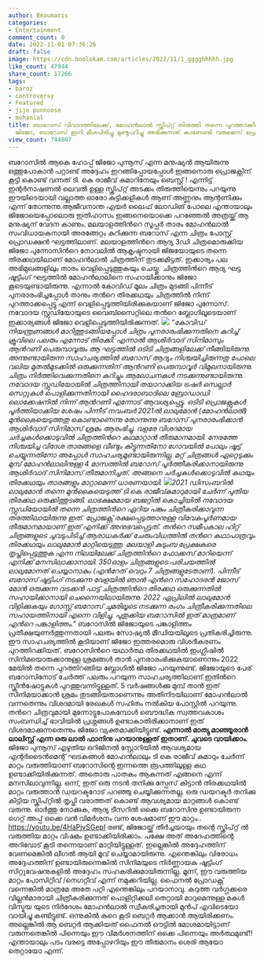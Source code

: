 ```yaml
---
author: Beaumaris
categories:
- Entertainment
comment_count: 0
date: 2022-11-01 07:36:26
draft: false
image: https://cdn.boolokam.com/articles/2022/11/1_gggghhhhh.jpg
like_count: 47944
share_count: 17266
tags:
- baroz
- controversy
- Featured
- jijo punnoose
- mohanlal
title: ബാറോസ് വിവാദത്തിലേക്ക്, മോഹൻലാൽ സ്ക്രിപ്റ്റ് തിരുത്തി തന്നെ പുറത്താക്കിയെന്ന്
  ജിജോ, ബാറോസ് ഇനി മീശപിരിച്ചു മുണ്ടുപറിച്ചു അടിക്കുന്നത് കാണേണ്ടി വരുമെന്ന് പ്രേക്ഷകർ
view_count: 744807
---
```


ബറോസിൽ ആകെ ഹോപ്പ് ജിജോ പുന്നൂസ് എന്ന മനുഷ്യൻ ആയിരുന്നു ഒത്തുപോകാൻ പറ്റാണ്ട് അദ്ദേഹം ഇറങ്ങിപ്പോയപ്പോൾ ഇങ്ങനൊരു പ്രൊജക്റ്റിന് കൂട്ടി കൊണ്ട് വന്നത് ടി. കെ രാജീവ് കുമാറിനേയും ബെസ്റ്റ് ! എന്നിട്ട് ഇന്റർനാഷണൽ ലെവൽ ഉള്ള സ്ക്രിപ്റ്റ് അടക്കം തിരുത്തിയെന്നും പറയുന്നു ഈയിടെയായി വല്ലാത്ത ഓരോ കുട്ടിക്കളികൾ ആണ് അണ്ണനും ആന്റണിക്കും എന്ന് തോന്നുന്നു.ആജീവനാന്ത എയർ ലൈഫ് ലോഡിങ് പോലെ എന്തായാലും ജിജോയെപ്പോലൊരു ഇതിഹാസം ഇങ്ങനെയൊക്കെ പറഞ്ഞേൽ അത്രയ്ക്ക് ആ മനുഷ്യന് വേദന കാണും. മലയാളത്തിന്‍റെ സൂപ്പര്‍ താരം മോഹന്‍ലാല്‍ സംവിധായകനായി അരങ്ങേറ്റം കുറിക്കുന്ന ബറോസ് എന്ന ചിത്രം പോസ്റ്റ് പ്രൊഡക്ഷന്‍ ഘട്ടത്തിലാണ്. മലയാളത്തിന്‍റെ ആദ്യ 3ഡി ചിത്രമൊരുക്കിയ ജിജോ പുന്നോസിന്‍റെ നോവലില്‍ ആകൃഷ്ടനായി ജിജയോയുടെ തന്നെ തിരക്കഥയിലാണ് മോഹന്‍ലാല്‍ ചിത്രത്തിന് തുടക്കമിട്ടത്. ഇക്കാര്യം പല അഭിമുഖങ്ങളിലും താരം വെളിപ്പെടുത്തുകയും ചെയ്തു. ചിത്രത്തിന്‍റെ ആദ്യ ഘട്ട ഷൂട്ടിംഗ് ഘട്ടത്തില്‍ മോഹന്‍ലാലിനെ സഹായിക്കാനും ജിജോ കൂടെയുണ്ടായിരുന്നു. എന്നാല്‍ കോവിഡ് മൂലം ചിത്രം മുടങ്ങി പിന്നീട് പുനരാരംഭിച്ചപ്പോള്‍ താനും തന്‍റെ തിരക്കഥയും ചിത്രത്തില്‍ നിന്ന് പുറത്താക്കപ്പെട്ടു എന്ന് വെളിപ്പെടുത്തിയിരിക്കുകയാണ് ജിജോ പുന്നോസ്. നവോദയ സ്റ്റുഡിയോയുടെ വൈബ്സൈറ്റിലെ തന്‍റെ ബ്ലോഗിലൂടെയാണ് ഇക്കാര്യങ്ങള്‍ ജിജോ വെളിപ്പെടുത്തിയിരിക്കുന്നത്. _![](https://cdn.boolokam.com/articles/2022/11/1_gggghhhhh.jpg) “കോവിഡ് നിയന്ത്രണങ്ങള്‍ മാറിത്തുടങ്ങിയപ്പോള്‍ ചിത്രം പുനരാരംഭിക്കുന്നതിനെ കുറിച്ച് ക്രൂവിലെ പലരും എന്നോട് തിരക്കി. എന്നാല്‍ ആശിര്‍വാദ് സിനിമാസും ആന്‍റണി പെരുമ്പാവൂരും ആ ഘട്ടത്തില്‍ ഒടിടി ചിത്രങ്ങളിലേക്ക് നീങ്ങിയിരുന്നു. അന്നുണ്ടായിരുന്ന സാഹചര്യത്തില്‍ ബറോസ് ആദ്യം നിശ്ചയിച്ചിരുന്നതു പോലെ വലിയ മുതല്‍മുടക്കില്‍ ഒരുക്കുന്നതിന് ആന്‍റണി പെരുമ്പാവൂര്‍ വിമുഖനായിരുന്നു. ചിത്രം നിര്‍ത്തിവെക്കുന്നതിനെ കുറിച്ചും ആലോചനകള്‍ നടക്കുന്നുണ്ടായിരുന്നു. നവോദയ സ്റ്റുഡിയോയില്‍ ചിത്രത്തിനായി തയാറാക്കിയ ട്രഷര്‍ സെല്ലാര്‍ സെറ്റുകള്‍ പൊളിക്കുന്നതിനായി ഹൈദരാബാദിലെ ബ്രോഡാഡി ലൊക്കേഷനില്‍ നിന്ന് ആന്‍റണി എന്നോട് ആവശ്യപ്പെട്ടു._ _ഒടിടി പ്രൊജക്റ്റുകള്‍ പൂര്‍ത്തിയാക്കിയ ശേഷം പിന്നീട് നവംബര്‍ 2021ല്‍ ലാലുമോന്‍ (മോഹന്‍ലാല്‍) മുന്‍കൈയെടുത്തതു കൊണ്ടാണെന്നു തോന്നുന്നു ബറോസ് പുനരാരംഭിക്കാന്‍ ആശിര്‍വാദ് സിനിമാസ് ശ്രമം ആരംഭിച്ചു. വളരേ വിശദമായ ചര്‍ച്ചകള്‍ക്കൊടുവില്‍ ചിത്രത്തിന്‍റെ കഥമാറ്റാന്‍ തീരുമാനമായി. നേരത്തേ നിശ്ചയിച്ച വിദേശ താരങ്ങളെ വീണ്ടും കിട്ടുന്നതിനോ ഗോവയില്‍ പോലും ഷൂട്ട് ചെയ്യുന്നതിനോ അപ്പോള്‍ സാഹചര്യമുണ്ടായിരുന്നില്ല. മറ്റ് ചിത്രങ്ങള്‍ ഏറ്റെടുക്കും മുമ്പ് മോഹന്‍ലാലിനുള്ള 4 മാസത്തില്‍ ബറോസ് പൂര്‍ത്തീകരിക്കാനായിരുന്നു ആശിര്‍വാദ് സിനിമാസ് തീരുമാനിച്ചത്. അങ്ങനെ ചര്‍ച്ചകള്‍ക്കൊടുവില്‍ കഥയും തിരക്കഥയും താരങ്ങളും മാറ്റാമെന്ന് ധാരണയായി._ _![](https://cdn.boolokam.com/articles/2022/11/1.jpg)2021 ഡിസംബറില്‍ ലാലുമോന്‍ തന്നെ മുന്‍കൈയെടുത്ത് ടി.കെ രാജീവ്കുമാറുമായി ചേര്‍ന്ന് പുതിയ തിരക്കഥ ഒരുക്കിത്തുടങ്ങി. ലാഭക്ഷമമായ ബജറ്റില്‍ കൊച്ചിയില്‍ നവോദയ സ്റ്റുഡിയോയില്‍ തന്നെ ചിത്രത്തിന്‍റെ ഏറിയ പങ്കും ചിത്രീകരിക്കാവുന്ന തരത്തിലായിരുന്നു ഇത്. പ്രോജക്റ്റ് രക്ഷപ്പെടുത്താനുള്ള വിവേകപൂര്‍ണമായ തീരുമാനമായാണ് ഇത് എനിക്ക് അനുഭവപ്പെട്ടത്. തന്‍റെ സമീപകാല ഹിറ്റ് ചിത്രങ്ങളുടെ ചുവടുപിടിച്ച് ആരാധകര്‍ക്ക് ചേരുംവിധത്തില്‍ തന്‍റെ കഥാപാത്രവും തിരക്കഥയും ലാലുമോന്‍ മാറ്റിയെടുത്തു. മലയാളി കുടുംബ പ്രേക്ഷകരെ തൃപ്തിപ്പെടുത്തുക എന്ന നിലയിലേക്ക് ചിത്രത്തിന്‍റെ ഫോക്കസ് മാറിയെന്ന് എനിക്ക് മനസിലാക്കാനായി. 350ഓളം ചിത്രങ്ങളുടെ പരിചയത്തില്‍ ലാലുമോനത് ചെയ്യാനാകും (എന്‍റേത് വെറും 7 ചിത്രങ്ങളുടേതാണ്)._ _പിന്നീട് ബറോസ് ഷൂട്ടിംഗ് നടക്കുന്ന വേളയില്‍ ഞാന്‍ എന്‍റെ സഹോദരന്‍ ജോസ് മോന്‍ ഒരുക്കുന്ന വടക്കന്‍ പാട്ട് ചിത്രത്തിന്‍റെ തിരക്കഥ ഒരുക്കുന്നതില്‍ സഹായിക്കാനായി ചെന്നൈയിലായിരുന്നു. 2022 ഏപ്രിലില്‍ ലാലുമോന്‍ വിളിക്കുകയും ഗോസ്റ്റ് ബറോസ് ചുമരിലൂടെ നടക്കുന്ന രംഗം ചിത്രീകരിക്കുന്നതിലെ സഹായത്തിനായി എന്നെ വിളിച്ചു. പുതുക്കിയ ബറോസില്‍ ഇത് മാത്രമാണ് എന്‍റെ പങ്കാളിത്തം.”_ ബറോസില്‍ ജിജോയുടെ പങ്കാളിത്തം പ്രതീക്ഷയുണര്‍ത്തുന്നതായി പലരും സോഷ്യല്‍ മീഡിയയിലൂടെ പ്രതികരിച്ചിരുന്നു. ഈ സാഹചര്യത്തില്‍ കൂടിയാണ് ജിജോ ഇത്തരമൊരു വിശദീകരണം പുറത്തിറക്കിയത്. ബറോസിന്‍റെ യഥാര്‍ത്ഥ തിരക്കഥയില്‍ ഇംഗ്ലീഷില്‍ സിനിമയൊരുക്കാനുള്ള ശ്രമങ്ങള്‍ താന്‍ പുനരാരംഭിക്കുകയാണെന്നും 2022 മേയില്‍ തന്നെ പുറത്തിറങ്ങിയ ബ്ലോഗില്‍ ജിജോ പറയുന്നുണ്ട്. ജിജോയുടെ പേര് ബറോസിനോട് ചേര്‍ത്ത് പലരും പറയുന്ന സാഹചര്യത്തിലാണ് ഇതിന്‍റെ സ്ക്രീന്‍ഷോട്ടുകള്‍ പുറത്തുവന്നിട്ടുള്ളത്. 5 വര്‍ഷങ്ങള്‍ക്കു മുമ്പ് താന്‍ ഇത് സിനിമയാക്കാന്‍ ശ്രമം തുടങ്ങിയതാണെന്നും അതിനിടയിലാണ് മോഹന്‍ലാല്‍ വന്നതെന്നും വിശദമായി രേഖകള്‍ സഹിതം നല്‍കിയ പോസ്റ്റില്‍ പറയുന്നു. തന്‍റെ ചിത്രവുമായി മുന്നോട്ടുപോകുമ്പോള്‍ ബൌദ്ധിക സ്വത്തവകാശം സംബന്ധിച്ച് ഭാവിയില്‍ പ്രശ്നങ്ങള്‍ ഉണ്ടാകാതിരിക്കാനാണ് ഇത് വിശദമാക്കുന്നതെന്നും ജിജോ വ്യക്തമാക്കിയിട്ടുണ്ട്. **എന്നാൽ മാത്യു മാഞ്ഞൂരാൻ ലാലിസ്റ്റ് എന്ന ഒരു ലാൽ ഫാനിനു പറയാനുള്ളത് ഇതാണ്. ചുവടെ വായിക്കാം.** ജിജോ പുന്നൂസ് എഴുതിയ ഒറിജിനൽ സ്റ്റോറിയിൽ ആവശ്യമായ എന്റർടൈൻമെന്റ് ഘടകങ്ങൾ മോഹൻലാലും ടി കെ രാജീവ് കുമാറും ചേർന്ന് മാറ്റം വരുത്തിയാണ് ബറോസിന്റെ ഇന്നത്തെ രൂപത്തിലുള്ള കഥ ഉണ്ടാക്കിയിരിക്കുന്നത്. അതൊരു പാതകം ആകുന്നത് എങ്ങനെ എന്ന് മനസിലാവുന്നില്ല. ഒന്ന്, ഇത് ഒരു നടൻ തനിക്കു സ്പേസ് കിട്ടാൻ തിരക്കഥയിൽ മാറ്റം വരുത്താൻ ഡയറക്ടറോട് പറഞ്ഞു ചെയ്യിക്കുന്നതല്ല. ഒരു ഡയറക്ടർ തനിക്കു കിട്ടിയ സ്ക്രിപ്റ്റിൽ തൃപ്തി വരാത്തത് കൊണ്ട് ആവശ്യമായ മാറ്റങ്ങൾ കൊണ്ട് വരുന്നു. ഓർത്തു നോക്കുക, ആദ്യ ടീസറിൽ ഒക്കെ ബറോസിനു ഉണ്ടായിരുന്ന ഗെറ്റ് അപ്പ്‌ ഒക്കെ വൻ വിമർശനം വന്ന ശേഷമാണ് ഈ മാറ്റം.. https://youtu.be/4HaPjvSGepI രണ്ട്, ജിജോയ്ക്ക് തീർച്ചയായും തന്റെ സ്ക്രിപ്റ്റ് ൽ വരുത്തിയ മാറ്റം വിഷമം ഉണ്ടാക്കിയിരിക്കാം. പക്ഷേ അത് അദേഹത്തിന്റെ അറിവോട് കൂടി തന്നെയാണ് മാറ്റിയിട്ടുള്ളത്. ഇല്ലെങ്കിൽ അദ്ദേഹത്തിന് വേണമെങ്കിൽ ലീഗൽ ആയി മൂവ് ചെയ്യാമായിരുന്നു. എന്തെങ്കിലും വിരോധം അദ്ദേഹത്തിന് ഉണ്ടായിരുന്നെങ്കിൽ സിനിമയുടെ നിർണ്ണായക ഷൂട്ടിംഗ് സിറ്റുവേഷനുകളിൽ അദ്ദേഹം സഹകരിക്കുമായിരുന്നില്ല. മൂന്ന്, ഈ വരുത്തിയ മാറ്റം പോസിറ്റീവ് /നെഗറ്റീവ് എന്ന് നമുക്കറിയില്ല. ഫൈനൽ പ്രോഡക്റ്റ് വന്നെങ്കിൽ മാത്രമേ അതേ പറ്റി എന്തെങ്കിലും പറയാനാവു. കറുത്ത വർഗ്ഗക്കരെ വില്ലൻമാരായി ചിത്രീകരിക്കുന്നത് പൊളിറ്റിക്കലി തെറ്റായി മാറുമെന്നുള്ള മകൾ വിസ്മയ യുടെ നിർദേശം മോഹൻലാൽ സ്വീകരിച്ചതായി മുൻപ് എവിടെയോ വായിച്ചു കണ്ടിട്ടുണ്ട്. ഒന്നുകിൽ കുറെ കൂടി ബെറ്റർ ആക്കാൻ ആയിരിക്കണം. അല്ലെങ്കിൽ ആ ബെറ്റർ ആക്കിയത് ഫൈനൽ ഔട്ടിൽ മോശമായിട്ടാണ് വരുന്നതെങ്കിൽ പിന്നെയും ഈ വിമർശനത്തിന് ഒക്കെ പിന്നെയും അർത്ഥമുണ്ട്!! എന്തായാലും പടം വരട്ടെ അപ്പോഴറിയും ഈ തീരുമാനം ശെരി ആയോ തെറ്റായോ എന്ന്.